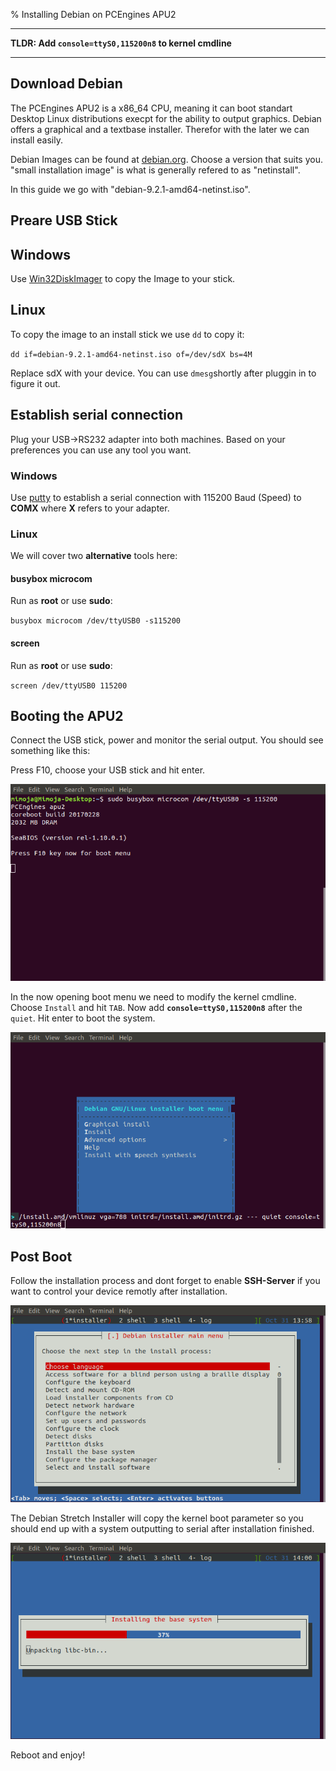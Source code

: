 % Installing Debian on PCEngines APU2

---

**TLDR: Add `console=ttyS0,115200n8` to kernel cmdline**

---

## Download Debian
The PCEngines APU2 is a x86_64 CPU, meaning it can boot standart Desktop Linux distributions execpt for the ability to output graphics. Debian offers a graphical and a textbase installer. Therefor with the later we can install easily. 

Debian Images can be found at [debian.org](https://www.debian.org/distrib/). Choose a version that suits you. "small installation image" is what is generally refered to as "netinstall".

In this guide we go with "debian-9.2.1-amd64-netinst.iso".

## Preare USB Stick
## Windows
Use [Win32DiskImager](https://sourceforge.net/projects/win32diskimager/) to copy the Image to your stick.

## Linux
To copy the image to an install stick we use `dd` to copy it:

`dd if=debian-9.2.1-amd64-netinst.iso of=/dev/sdX bs=4M`

Replace sdX with your device. You can use `dmesg`shortly after pluggin in to figure it out.

## Establish serial connection
Plug your USB->RS232 adapter into both machines. Based on your preferences you can use any tool you want.

### Windows 
Use [putty](https://www.chiark.greenend.org.uk/~sgtatham/putty/latest.html) to establish a serial connection with 115200 Baud (Speed) to **COMX** where **X** refers to your adapter.

### Linux
We will cover two **alternative** tools here:

#### busybox microcom
Run as **root** or use **sudo**:

`busybox microcom /dev/ttyUSB0 -s115200`

#### screen
Run as **root** or use **sudo**:

`screen /dev/ttyUSB0 115200`

## Booting the APU2
Connect the USB stick, power and monitor the serial output. You should see something like this:

Press F10, choose your USB stick and hit enter.

![](0x00/bootup.png "bootup")

In the now opening boot menu we need to modify the kernel cmdline. Choose `Install` and hit `TAB`.
Now add **`console=ttyS0,115200n8`** after the `quiet`. Hit enter to boot the system.

![](0x00/bootup_menu.png "menu")

## Post Boot
Follow the installation process and dont forget to enable **SSH-Server** if you want to control your device remotly after installation.

![](0x00/installer.png "installer")


The Debian Stretch Installer will copy the kernel boot parameter so you should end up with a system outputting to serial after installation finished.

![](0x00/installing.png "installing")

Reboot and enjoy!


